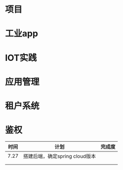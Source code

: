 # 项目
# 工业app

# IOT实践

# 应用管理

# 租户系统

# 鉴权

| 时间   | 计划                    | 完成度 |
|------|-----------------------|-----|
| 7.27 | 搭建后端，确定spring cloud版本 |     |
|      |                       |     |
|      |                       |     |



